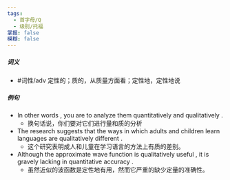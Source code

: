 ```yaml
---
tags:
  - 首字母/Q
  - 级别/托福
掌握: false
模糊: false
---
```

##### 词义
- #词性/adv  定性的；质的，从质量方面看；定性地，定性地说
##### 例句
- In other words , you are to analyze them quantitatively and qualitatively .
	- 换句话说，你们要对它们进行量和质的分析
- The research suggests that the ways in which adults and children learn languages are qualitatively different .
	- 这个研究表明成人和儿童在学习语言的方法上有质的差别。
- Although the approximate wave function is qualitatively useful , it is gravely lacking in quantitative accuracy .
	- 虽然近似的波函数是定性地有用，然而它严重的缺少定量的准确性。
